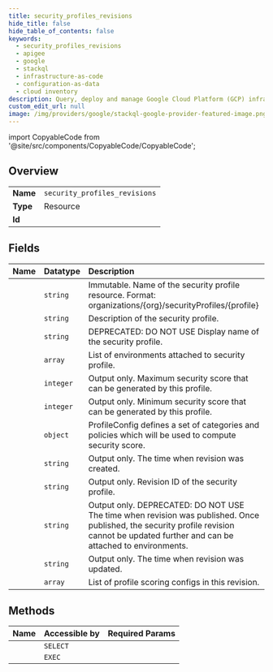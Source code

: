 ```yaml
---
title: security_profiles_revisions
hide_title: false
hide_table_of_contents: false
keywords:
  - security_profiles_revisions
  - apigee
  - google    
  - stackql
  - infrastructure-as-code
  - configuration-as-data
  - cloud inventory
description: Query, deploy and manage Google Cloud Platform (GCP) infrastructure and resources using SQL
custom_edit_url: null
image: /img/providers/google/stackql-google-provider-featured-image.png
---
```


import CopyableCode from '@site/src/components/CopyableCode/CopyableCode';




## Overview
<table><tbody>
<tr><td><b>Name</b></td><td><code>security_profiles_revisions</code></td></tr>
<tr><td><b>Type</b></td><td>Resource</td></tr>
<tr><td><b>Id</b></td><td><CopyableCode code="apigee.security_profiles_revisions" /></td></tr>
</tbody></table>

## Fields
| Name | Datatype | Description |
|:-----|:---------|:------------|
| <CopyableCode code="name" /> | `string` | Immutable. Name of the security profile resource. Format: organizations/&#123;org&#125;/securityProfiles/&#123;profile&#125; |
| <CopyableCode code="description" /> | `string` | Description of the security profile. |
| <CopyableCode code="displayName" /> | `string` | DEPRECATED: DO NOT USE Display name of the security profile. |
| <CopyableCode code="environments" /> | `array` | List of environments attached to security profile. |
| <CopyableCode code="maxScore" /> | `integer` | Output only. Maximum security score that can be generated by this profile. |
| <CopyableCode code="minScore" /> | `integer` | Output only. Minimum security score that can be generated by this profile. |
| <CopyableCode code="profileConfig" /> | `object` | ProfileConfig defines a set of categories and policies which will be used to compute security score. |
| <CopyableCode code="revisionCreateTime" /> | `string` | Output only. The time when revision was created. |
| <CopyableCode code="revisionId" /> | `string` | Output only. Revision ID of the security profile. |
| <CopyableCode code="revisionPublishTime" /> | `string` | Output only. DEPRECATED: DO NOT USE The time when revision was published. Once published, the security profile revision cannot be updated further and can be attached to environments. |
| <CopyableCode code="revisionUpdateTime" /> | `string` | Output only. The time when revision was updated. |
| <CopyableCode code="scoringConfigs" /> | `array` | List of profile scoring configs in this revision. |
## Methods
| Name | Accessible by | Required Params |
|:-----|:--------------|:----------------|
| <CopyableCode code="organizations_security_profiles_list_revisions" /> | `SELECT` | <CopyableCode code="organizationsId, securityProfilesId" /> |
| <CopyableCode code="_organizations_security_profiles_list_revisions" /> | `EXEC` | <CopyableCode code="organizationsId, securityProfilesId" /> |
